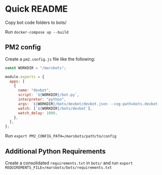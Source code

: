 # Quick README

Copy bot code folders to bots/

Run `docker-compose up --build`

## PM2 config

Create a `pm2.config.js` file like the following:

```javascript
const WORKDIR = "/marsbots";

module.exports = {
  apps: [
    {
      name: "devbot",
      script: `${WORKDIR}/bot.py`,
      interpreter: "python",
      args: `${WORKDIR}/bots/devbot/devbot.json --cog-path=bots.devbot.devbot --dotenv-path=${WORKDIR}/bots/devbot/.env`,
      watch: [`${WORKDIR}/bots/devbot`],
      watch_delay: 1000,
    },
  ],
};
```

Run `export PM2_CONFIG_PATH=/marsbots/path/to/config`

## Additional Python Requirements

Create a consolidated `requirements.txt` in `bots/` and run `export REQUIREMENTS_FILE=/marsbots/bots/requirements.txt`

